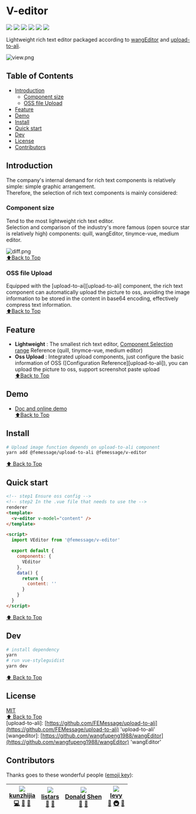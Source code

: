 # V-editor

![](https://cdn.nlark.com/yuque/0/2019/svg/224563/1561712182975-f8bc4b2e-5be4-45ce-b53f-dd5195a625bf.svg#align=left&display=inline&height=20&originHeight=20&originWidth=90&size=0&status=done&width=90) [![](https://img.shields.io/npm/dm/@femessage/v-editor.svg#align=left&display=inline&height=20&originHeight=20&originWidth=140&status=done&width=140)](https://www.npmjs.com/package/@femessage/v-editor)
[![](https://img.shields.io/npm/v/@femessage/v-editor.svg#align=left&display=inline&height=20&originHeight=20&originWidth=80&status=done&width=80)](https://www.npmjs.com/package/@femessage/v-editor)
[![](https://img.shields.io/npm/l/@femessage/v-editor.svg#align=left&display=inline&height=20&originHeight=20&originWidth=78&status=done&width=78)](https://github.com/FEMessage/v-editor/blob/master/LICENSE)
[![](https://img.shields.io/badge/PRs-welcome-brightgreen.svg#align=left&display=inline&height=20&originHeight=20&originWidth=90&status=done&width=90)](https://github.com/FEMessage/v-editor/pulls) [![](https://img.shields.io/badge/%F0%9F%A4%96-release%20notes-00B2EE.svg#align=left&display=inline&height=20&originHeight=20&originWidth=104&status=done&width=104)](https://github-tools.github.io/github-release-notes/)

Lightweight rich text editor packaged according to [wang]()[Editor](https://github.com/wangfupeng1988/wangEditor) and [upload-to-ali](https://github.com/FEMessage/upload-to-ali).

![view.png](https://cdn.nlark.com/yuque/0/2019/png/224563/1561712220041-fd0c73d2-b536-4195-b87e-8e5a4f200ac5.png#align=left&display=inline&height=355&name=view.png&originHeight=355&originWidth=939&size=14023&status=done&width=939)

<a name="Idxrc"></a>

## Table of Contents

- [Introduction](#introduction)
  - [Component size](#%E7%BB%84%E4%BB%B6%E5%A4%A7%E5%B0%8F)
  - [OSS file Upload](#oss-%E6%96%87%E4%BB%B6%E4%B8%8A%E4%BC%A0)
- [Feature](#feature)
- [Demo](#demo)
- [Install](#install)
- [Quick start](#quick-start)
- [Dev](#dev)
- [License](#license)
- [Contributors](#contributors)

<a name="Qi3m6"></a>

## Introduction

The company's internal demand for rich text components is relatively simple: simple graphic arrangement.<br />Therefore, the selection of rich text components is mainly considered:

<a name="CdOpx"></a>

### Component size

Tend to the most lightweight rich text editor.<br />Selection and comparison of the industry's more famous (open source star is relatively high) components: quill, wangEditor, tinymce-vue, medium editor.

![diff.png](https://cdn.nlark.com/yuque/0/2019/png/224563/1561712281847-fea73ef8-4627-49ae-8e94-ae5aaee880d2.png#align=left&display=inline&height=1352&name=diff.png&originHeight=1352&originWidth=1680&size=85609&status=done&width=1680)<br />[⬆Back to Top](#table-of-contents)

<a name="uBUTN"></a>

### OSS file Upload

Equipped with the [upload-to-ai][upload-to-ali] component, the rich text component can automatically upload the picture to oss, avoiding the image information to be stored in the content in base64 encoding, effectively compress text information.<br />[⬆Back to Top](#table-of-contents)

<a name="sVEZZ"></a>

## Feature

- **Lightweight** : The smallest rich text editor, [Component Selection range](https://mubu.com/doc/sA3r4QKBK0) Reference (quill, tinymce-vue, medium editor)
- **Oss Upload** : Integrated upload components, just configure the basic information of OSS ([Configuration Reference][upload-to-ali]), you can upload the picture to oss, support screenshot paste upload<br />[⬆Back to Top](#table-of-contents)

<a name="3u4Zd"></a>

## Demo

- [Doc and online demo](https://femessage.github.io/v-editor/)<br />[⬆Back to Top](#table-of-contents)

<a name="MF9mw"></a>

## Install

```sh
# Upload image function depends on upload-to-ali component
yarn add @femessage/upload-to-ali @femessage/v-editor
```

[⬆ Back to Top](#table-of-contents)

<a name="eFhNX"></a>

## Quick start

```html
<!-- step1 Ensure oss config -->
<!-- step2 In the .vue file that needs to use the -->
renderer
<template>
  <v-editor v-model="content" />
</template>

<script>
  import VEditor from '@femessage/v-editor'

  export default {
    components: {
      VEditor
    },
    data() {
      return {
        content: ''
      }
    }
  }
</script>
```

[⬆ Back to Top](https://github.com/FEMessage/v-editor/blob/dev/README.md#table-of-contents)

<a name="Dev"></a>

## Dev

```sh
# install dependency
yarn
# run vue-styleguidist
yarn dev
```

[⬆ Back to Top](#table-of-contents)

<a name="License"></a>

## License

[MIT](./LICENSE)<br />[⬆ Back to Top](#table-of-contents)<br />[upload-to-ali]: [https://github.com/FEMessage/upload-to-ali](https://github.com/FEMessage/upload-to-ali) 'upload-to-ali'<br />[wangeditor]: [https://github.com/wangfupeng1988/wangEditor](https://github.com/wangfupeng1988/wangEditor) 'wangEditor'

<a name="Contributors"></a>

## Contributors

Thanks goes to these wonderful people ([emoji key](https://allcontributors.org/docs/en/emoji-key)):

| [![](https://avatars2.githubusercontent.com/u/4848041?v=4#alt=kunzhijia&width=100)<br />**kunzhijia**](https://github.com/kunzhijia)<br />[💻](https://github.com/FEMessage/v-editor/commits?author=kunzhijia) [🐛](https://github.com/FEMessage/v-editor/issues?q=author%3Akunzhijia) [📖](https://github.com/FEMessage/v-editor/commits?author=kunzhijia) | [![](https://avatars2.githubusercontent.com/u/20613509?v=4#alt=listars&width=100)<br />**listars**](https://github.com/listars)<br />[🐛](https://github.com/FEMessage/v-editor/issues?q=author%3Alistars) [📖](https://github.com/FEMessage/v-editor/commits?author=listars) | [![](https://avatars3.githubusercontent.com/u/19591950?v=4#alt=Donald%20Shen&width=100)<br />**Donald Shen**](https://donaldshen.github.io/portfolio)<br />[🐛](https://github.com/FEMessage/v-editor/issues?q=author%3Adonaldshen) [📖](https://github.com/FEMessage/v-editor/commits?author=donaldshen) | [![](https://avatars3.githubusercontent.com/u/9384365?v=4#alt=levy&width=100)<br />**levy**](http://levy.work)<br />[👀](#review-levy9527) [🚇](#infra-levy9527) [🤔](#ideas-levy9527) |
| ----------------------------------------------------------------------------------------------------------------------------------------------------------------------------------------------------------------------------------------------------------------------------------------------------------------------------------------------------------- | ----------------------------------------------------------------------------------------------------------------------------------------------------------------------------------------------------------------------------------------------------------------------------- | --------------------------------------------------------------------------------------------------------------------------------------------------------------------------------------------------------------------------------------------------------------------------------------------------------- | -------------------------------------------------------------------------------------------------------------------------------------------------------------------------------------- |

